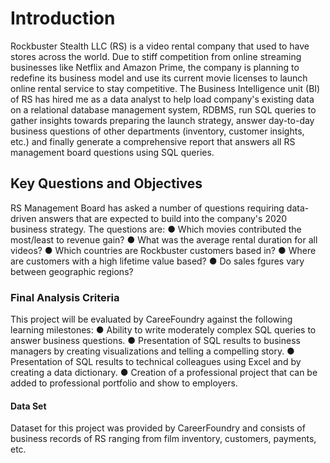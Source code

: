 <bold><h1>Introduction</h1></bold>
Rockbuster Stealth LLC (RS) is a video rental company that used to have stores across the world. Due to stiff competition from online streaming businesses like Netflix and 
Amazon Prime, the company is planning to redefine its business model and use its current movie licenses to launch online rental service to stay competitive. The Business 
Intelligence unit (BI) of RS has hired me as a data analyst to help load company's existing data on a relational database management system, RDBMS, run SQL queries to gather insights
towards preparing the launch strategy, answer day-to-day business questions of other departments (inventory, customer insights, etc.) and finally generate a comprehensive report
that answers all RS management board questions using SQL queries.

<h2>Key Questions and Objectives</h2>
RS Management Board has asked a number of questions requiring data-driven answers that are expected to build into the company's 2020 business strategy. The questions are:
<list>● Which movies contributed the most/least to revenue gain?
● What was the average rental duration for all videos?
● Which countries are Rockbuster customers based in?
● Where are customers with a high lifetime value based?
● Do sales fgures vary between geographic regions?</list>

<h3>Final Analysis Criteria</h3>
This project will be evaluated by CareeFoundry against the following learning milestones:
<list>● Ability to write moderately complex SQL queries to answer business questions.
● Presentation of SQL results to business managers by creating visualizations and telling
a compelling story.
● Presentation of SQL results to technical colleagues using Excel and by creating a
data dictionary.
● Creation of a professional project that can be added to professional portfolio and show to
employers.</list>

<h4>Data Set</h4>
Dataset for this project was provided by CareerFoundry and consists of business records of RS ranging from film inventory, customers, payments, etc.
